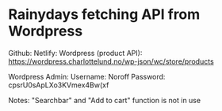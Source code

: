 # Rainydays fetching API from Wordpress



Github: 
Netlify:
Wordpress (product API): https://wordpress.charlottelund.no/wp-json/wc/store/products


Wordpress Admin:
Username: Noroff
Password: cpsrU0sApLXo3KVmex4Bw(xf 

Notes:
"Searchbar" and "Add to cart" function is not in use
